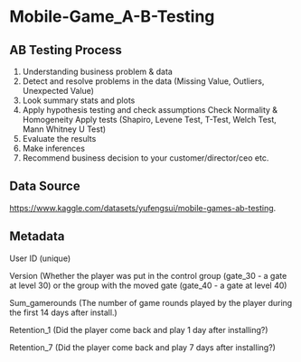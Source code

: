 # Mobile-Game_A-B-Testing


## AB Testing Process
1. Understanding business problem & data
2. Detect and resolve problems in the data (Missing Value, Outliers, Unexpected Value)
3. Look summary stats and plots
4. Apply hypothesis testing and check assumptions
 Check Normality & Homogeneity
 Apply tests (Shapiro, Levene Test, T-Test, Welch Test, Mann Whitney U Test)
5. Evaluate the results
6. Make inferences
7. Recommend business decision to your customer/director/ceo etc.


## Data Source
https://www.kaggle.com/datasets/yufengsui/mobile-games-ab-testing.


## Metadata
User ID (unique)

Version (Whether the player was put in the control group (gate_30 - a gate at level 30) or the group with the moved gate (gate_40 - a gate at level 40)

Sum_gamerounds (The number of game rounds played by the player during the first 14 days after install.)

Retention_1 (Did the player come back and play 1 day after installing?)

Retention_7 (Did the player come back and play 7 days after installing?)


